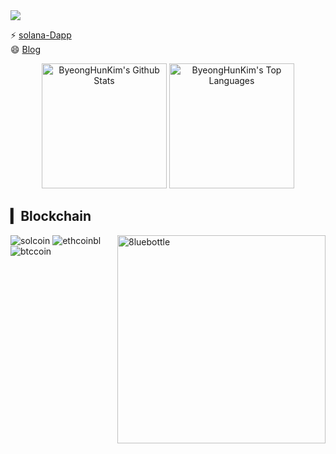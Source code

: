 <!-- ### Hi there 👋


**ByeongHunKim/ByeongHunKim** is a ✨ _special_ ✨ repository because its `README.md` (this file) appears on your GitHub profile.

      
* * *       

Here are some ideas to get you started: -->

<img src="https://raw.githubusercontent.com/halfrost/halfrost/master/icons/header_.png">




⚡ [solana-Dapp](https://hunsman-solana.netlify.app)
<br>
😄 [Blog](https://hunsman.tistory.com/)
<br>


<!-- - 😄 Pronouns: ...
- ⚡ Fun fact: ... -->

<div align="center">
    <a href="#"><img alt="ByeongHunKim's Github Stats" src="https://github-readme-stats.vercel.app/api?username=ByeongHunKim&show_icons=true&include_all_commits=true&count_private=true&theme=react&hide_border=true&bg_color=0D1117&title_color=5ce1e6&icon_color=5ce1e6" height="200"/></a>
    <a href="#"><img alt="ByeongHunKim's Top Languages" src="https://github-readme-stats.vercel.app/api/top-langs/?username=ByeongHunKim&langs_count=10&layout=compact&theme=react&hide_border=true&bg_color=0D1117&title_color=5ce1e6&icon_color=5ce1e6" height="200"/></a>
    <br/>
</div>

 ## ▎Blockchain
 
 <img width="333" alt="8luebottle" align="right" src="https://user-images.githubusercontent.com/48475824/87215634-674d5c80-c373-11ea-841f-23a8596db286.gif">


![solcoin](https://user-images.githubusercontent.com/82696921/177253188-8aa154c7-6f5b-45bb-8853-b2ead41d1741.png)
![ethcoinbl](https://user-images.githubusercontent.com/82696921/177253229-c54ffad1-a0e1-41b0-b140-7ee3a50158a8.png)
![btccoin](https://user-images.githubusercontent.com/82696921/177253239-ff16e2e9-afc2-4bfb-80fc-574d8cdece9b.png)







